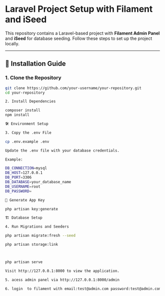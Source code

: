 

# Laravel Project Setup with Filament and iSeed

This repository contains a Laravel-based project with **Filament Admin Panel** and **iSeed** for database seeding. Follow these steps to set up the project locally.

---

## 🚀 Installation Guide

### **1. Clone the Repository**
```bash
git clone https://github.com/your-username/your-repository.git
cd your-repository

2. Install Dependencies

composer install
npm install

🛠️ Environment Setup

3. Copy the .env File

cp .env.example .env

Update the .env file with your database credentials.

Example:

DB_CONNECTION=mysql
DB_HOST=127.0.0.1
DB_PORT=3306
DB_DATABASE=your_database_name
DB_USERNAME=root
DB_PASSWORD=

🔑 Generate App Key

php artisan key:generate

🏗️ Database Setup

4. Run Migrations and Seeders

php artisan migrate:fresh --seed

php artisan storage:link



php artisan serve

Visit http://127.0.0.1:8000 to view the application.

5. acess admin panel via http://127.0.0.1:8000/admin

6. login  to filament with email:test@admin.com password:test@admin.com

